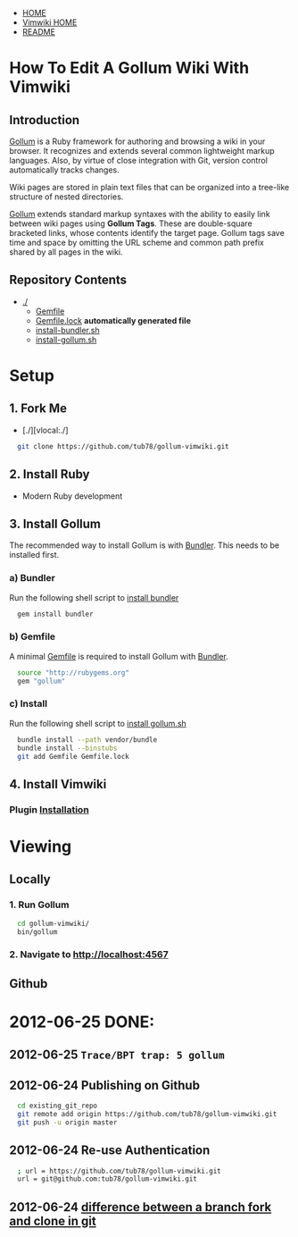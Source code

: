 
 * [HOME][gollum-vimwiki]
 * [Vimwiki HOME][vimwiki-home]
 * [README][readme]

[gollum-vimwiki]: HOME
[vimwiki-home]: ../Blog_Vimwiki
[readme]: README





# How To Edit A Gollum Wiki With Vimwiki

## Introduction

[Gollum][gollum] is a Ruby framework for authoring and browsing a wiki in your browser.  It recognizes and extends several common lightweight markup languages.  Also, by virtue of close integration with Git, version control automatically tracks changes.

Wiki pages are stored in plain text files that can be organized into a tree-like structure of nested directories.

[Gollum][gollum] extends standard markup syntaxes with the ability to easily link between wiki pages using **Gollum Tags**.  These are double-square bracketed links, whose contents identify the target page.  Gollum tags save time and space by omitting the URL scheme and common path prefix shared by all pages in the wiki.


[gollum]: https://github.com/github/gollum


## Repository Contents


 * [./][dotslash]
   * [Gemfile][Gemfile]
   * [Gemfile.lock][Gemfile-lock] **automatically generated file**
   * [install-bundler.sh][install-bundler.sh]
   * [install-gollum.sh][install-gollum.sh]

[dotslash]: ./
[Gemfile]: Gemfile
[Gemfile-lock]: Gemfile.lock
[install-bundler.sh]: install-bundler.sh
[install-gollum.sh]: install-gollum.sh








# Setup
## 1. Fork Me

 * [./][vlocal:./]

``` bash
  git clone https://github.com/tub78/gollum-vimwiki.git
```

## 2. Install Ruby

 * Modern Ruby development

## 3. Install Gollum

The recommended way to install Gollum is with [Bundler][Bundler].  This needs to be installed first.

[Bundler]: http://gembundler.com/

### a) Bundler

Run the following shell script to [install bundler][install-bundler.sh]

``` bash
  gem install bundler
```

### b) Gemfile

A minimal [Gemfile][Gemfile] is required to install Gollum with [Bundler][Bundler].

``` bash
  source "http://rubygems.org"
  gem "gollum"
```

### c) Install 

Run the following shell script to [install gollum.sh][install-gollum.sh]

``` bash
  bundle install --path vendor/bundle
  bundle install --binstubs
  git add Gemfile Gemfile.lock
```



## 4. Install Vimwiki
### Plugin [Installation](http://code.google.com/p/vimwiki/wiki/Installation)






# Viewing 

## Locally

### 1. Run Gollum

``` bash
  cd gollum-vimwiki/
  bin/gollum
```

### 2. Navigate to [http://localhost:4567](http://localhost:4567)


## Github





# 2012-06-25 DONE:

## 2012-06-25 `Trace/BPT trap: 5 gollum`


## 2012-06-24 Publishing on Github

``` bash
  cd existing_git_repo
  git remote add origin https://github.com/tub78/gollum-vimwiki.git
  git push -u origin master
```

## 2012-06-24 Re-use Authentication

``` bash
  ; url = https://github.com/tub78/gollum-vimwiki.git
  url = git@github.com:tub78/gollum-vimwiki.git
```


## 2012-06-24 [difference between a branch fork and clone in git](http://stackoverflow.com/questions/3329943/difference-between-a-branch-fork-and-clone-in-git)





